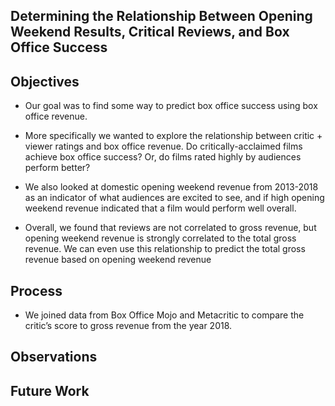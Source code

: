 Determining the Relationship Between Opening Weekend Results, Critical Reviews, and Box Office Success
-

Objectives
-
- Our goal was to find some way to predict box office success using box office revenue.

- More specifically we wanted to explore the relationship between critic + viewer ratings and box office revenue. Do critically-acclaimed films achieve box office success? Or, do films rated highly by audiences perform better?

- We also looked at domestic opening weekend revenue from 2013-2018 as an indicator of what audiences are excited to see, and if high opening weekend revenue indicated that a film would perform well overall. 

- Overall, we found that reviews are not correlated to gross revenue, but opening weekend revenue is strongly correlated to the total gross revenue. We can even use this relationship to predict the total gross revenue based on opening weekend revenue


Process
-

- We joined data from Box Office Mojo and Metacritic to compare the critic’s score to gross revenue from the year 2018.


Observations
-

Future Work
-

